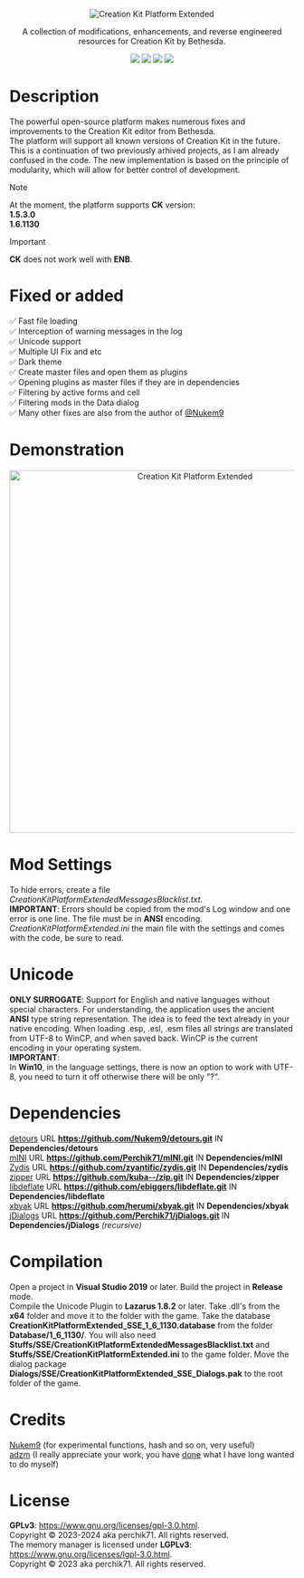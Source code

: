 <p align="center">
  <img src="https://github.com/Perchik71/Creation-Kit-Platform-Extended/blob/master/Resources/logo.png" alt="Creation Kit Platform Extended" border="0">
</p>

<p align="center">
  A collection of modifications, enhancements, and reverse engineered resources for Creation Kit by Bethesda.
</p>

<p align="center">
  <a href="https://github.com/Perchik71/Creation-Kit-Platform-Extended/blob/master/LICENSE"><img src="https://img.shields.io/github/license/Perchik71/Creation-Kit-Platform-Extended?style=for-the-badge&color=007d34"></img></a>
  <img src="https://img.shields.io/github/languages/top/perchik71/Creation-Kit-Platform-Extended?style=for-the-badge&color=e8793e"></img> 
  <img src="https://img.shields.io/github/repo-size/Perchik71/Creation-Kit-Platform-Extended?style=for-the-badge"></img> 
  <img src="https://img.shields.io/github/last-commit/perchik71/Creation-Kit-Platform-Extended?style=for-the-badge"></img> 
</p>

# Description
The powerful open-source platform makes numerous fixes and improvements to the Creation Kit editor from Bethesda.  
The platform will support all known versions of Creation Kit in the future. This is a continuation of two previously arhived projects, as I am already confused in the code. The new implementation is based on the principle of modularity, which will allow for better control of development.  

> [!NOTE]
> At the moment, the platform supports **CK** version:  
> **1.5.3.0**  
> **1.6.1130**

> [!IMPORTANT]
> **CK** does not work well with **ENB**.  

# Fixed or added
:white_check_mark: Fast file loading  
:white_check_mark: Interception of warning messages in the log  
:white_check_mark: Unicode support  
:white_check_mark: Multiple UI Fix and etc  
:white_check_mark: Dark theme  
:white_check_mark: Create master files and open them as plugins  
:white_check_mark: Opening plugins as master files if they are in dependencies  
:white_check_mark: Filtering by active forms and cell  
:white_check_mark: Filtering mods in the Data dialog  
:white_check_mark: Many other fixes are also from the author of [@Nukem9](https://github.com/Nukem9)

# Demonstration
<p align="center">
  <img src="https://github.com/Perchik71/Creation-Kit-Platform-Extended/blob/master/Resources/darktheme.png" width="640px" alt="Creation Kit Platform Extended" border="0">
</p>

# Mod Settings
To hide errors, create a file *CreationKitPlatformExtendedMessagesBlacklist.txt*.  
**IMPORTANT**: Errors should be copied from the mod's Log window and one error is one line. The file must be in **ANSI** encoding.  
*CreationKitPlatformExtended.ini* the main file with the settings and comes with the code, be sure to read.

# Unicode
**ONLY SURROGATE**: Support for English and native languages without special characters.
For understanding, the application uses the ancient **ANSI** type string representation. The idea is to feed the text already in your native encoding. When loading .esp, .esl, .esm files all strings are translated from UTF-8 to WinCP, and when saved back. WinCP is the current encoding in your operating system.  
**IMPORTANT**:  
In **Win10**, in the language settings, there is now an option to work with UTF-8, you need to turn it off otherwise there will be only "?".

# Dependencies
[detours](https://github.com/Nukem9/detours.git) URL **https://github.com/Nukem9/detours.git** IN **Dependencies/detours**  
[mINI](https://github.com/Perchik71/mINI.git) URL **https://github.com/Perchik71/mINI.git** IN **Dependencies/mINI**  
[Zydis](https://github.com/zyantific/zydis.git) URL **https://github.com/zyantific/zydis.git** IN **Dependencies/zydis**  
[zipper](https://github.com/kuba--/zip.git) URL **https://github.com/kuba--/zip.git** IN **Dependencies/zipper**  
[libdeflate](https://github.com/ebiggers/libdeflate.git) URL **https://github.com/ebiggers/libdeflate.git** IN **Dependencies/libdeflate**  
[xbyak](https://github.com/herumi/xbyak.git) URL **https://github.com/herumi/xbyak.git** IN **Dependencies/xbyak**  
[jDialogs](https://github.com/Perchik71/jDialogs.git) URL **https://github.com/Perchik71/jDialogs.git** IN **Dependencies/jDialogs** *(recursive)*

# Compilation
Open a project in **Visual Studio 2019** or later. Build the project in **Release** mode.  
Compile the Unicode Plugin to **Lazarus 1.8.2** or later. Take .dll's from the **x64** folder and move it to the folder with the game. 
Take the database **CreationKitPlatformExtended_SSE_1_6_1130.database** from the folder **Database/1_6_1130/**. 
You will also need **Stuffs/SSE/CreationKitPlatformExtendedMessagesBlacklist.txt** and **Stuffs/SSE/CreationKitPlatformExtended.ini** to the game folder. 
Move the dialog package **Dialogs/SSE/CreationKitPlatformExtended_SSE_Dialogs.pak** to the root folder of the game.  

# Credits
[Nukem9](https://github.com/Nukem9) (for experimental functions, hash and so on, very useful)  
[adzm](https://github.com/adzm) (I really appreciate your work, you have [done](https://github.com/adzm/win32-custom-menubar-aero-theme) what I have long wanted to do myself)  

# License
**GPLv3**: <a>https://www.gnu.org/licenses/gpl-3.0.html</a>. <br />
Copyright © 2023-2024 aka perchik71. All rights reserved. <br />
The memory manager is licensed under **LGPLv3**: <a>https://www.gnu.org/licenses/lgpl-3.0.html</a>. <br />
Copyright © 2023 aka perchik71. All rights reserved.
